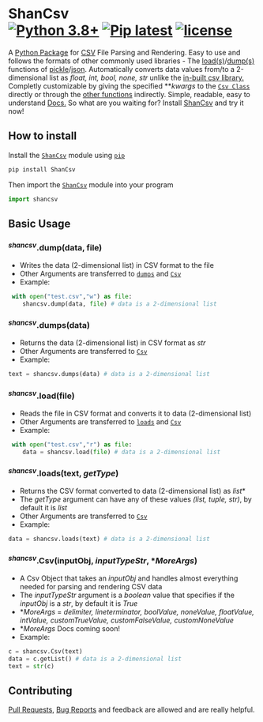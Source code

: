 # ShanCsv <br/>[![Python 3.8+](https://img.shields.io/badge/python-3.8%2B-blue)](https://www.python.org/downloads/) [![Pip latest](https://img.shields.io/badge/pip-latest-blue)](https://pip.pypa.io/en/stable/) [![license](https://img.shields.io/badge/license-MIT-green)](https://github.com/Ninjago77/ShanCsv/blob/main/LICENSE)
A [Python Package](https://pypi.org/) for [CSV](https://en.wikipedia.org/wiki/Comma-separated_values) File Parsing and Rendering. Easy to use and follows the formats of other commonly used libraries - The [load(s)](#shancsvloadfile)/[dump(s)](#shancsvdumpdata-file) functions of [pickle](https://docs.python.org/3/library/pickle.html)/[json](https://docs.python.org/3/library/json.html). Automatically converts data values from/to a 2-dimensional list as *float, int, bool, none, str* unlike the [in-built csv library.](https://docs.python.org/3/library/csv.html)
Completly customizable by giving the specified \*\**kwargs* to the [`Csv Class`](#shancsvcsvinputobj-inputtypestr-moreargs) directly or through the [other functions](#basic-usage) indirectly. Simple, readable, easy to understand [Docs.](https://github.com/Ninjago77/ShanCsv#readme) So what are you waiting for? Install [ShanCsv](#how-to-install) and try it now!
## How to install
Install the [`ShanCsv`](https://pypi.org/project/ShanCsv/) module using [`pip`](https://pip.pypa.io/en/stable/)
```bash
pip install ShanCsv
```
Then import the [`ShanCsv`](https://pypi.org/project/ShanCsv/) module into your program
```python
import shancsv
```
## Basic Usage
### <sup>*shancsv*</sup>.dump(data, file)
 - Writes the data (2-dimensional list) in CSV format to the file
 - Other Arguments are transferred to [`dumps`](#shancsvdumpsdata) and [`Csv`](#shancsvcsvinputobj-inputtypestr-moreargs)
 - Example:
```python
 with open("test.csv","w") as file:
    shancsv.dump(data, file) # data is a 2-dimensional list
 ```
### <sup>*shancsv*</sup>.dumps(data)
 - Returns the data (2-dimensional list) in CSV format as *str*
 - Other Arguments are transferred to [`Csv`](#shancsvcsvinputobj-inputtypestr-moreargs)
 - Example:
```python
text = shancsv.dumps(data) # data is a 2-dimensional list
 ```
### <sup>*shancsv*</sup>.load(file)
 - Reads the file in CSV format and converts it to data (2-dimensional list)
 - Other Arguments are transferred to [`loads`](#shancsvloadstext-gettype) and [`Csv`](#shancsvcsvinputobj-inputtypestr-moreargs)
 - Example:
```python
 with open("test.csv","r") as file:
    data = shancsv.load(file) # data is a 2-dimensional list
 ```
### <sup>*shancsv*</sup>.loads(text, *getType*)
 - Returns the CSV format converted to data (2-dimensional list) as *list*\*
 - The *getType* argument can have any of these values *(list, tuple, str)*, by default it is *list*
 - Other Arguments are transferred to [`Csv`](#shancsvcsvinputobj-inputtypestr-moreargs)
 - Example:
```python
data = shancsv.loads(text) # data is a 2-dimensional list
 ```
### <sup>*shancsv*</sup>.Csv(inputObj, *inputTypeStr*, \**MoreArgs*)
 - A Csv Object that takes an *inputObj* and handles almost everything needed for parsing and rendering CSV data
 - The *inputTypeStr* argument is a *boolean* value that specifies if the *inputObj* is a *str*, by default it is *True*
 - \**MoreArgs* = *delimiter, lineterminator, boolValue, noneValue, floatValue, intValue, customTrueValue, customFalseValue, customNoneValue*
  - \**MoreArgs* Docs coming soon!
 - Example:
```python
c = shancsv.Csv(text)
data = c.getList() # data is a 2-dimensional list
text = str(c)
 ```
 ## Contributing
 [Pull Requests](https://github.com/Ninjago77/ShanCsv/pulls), [Bug Reports](https://github.com/Ninjago77/ShanCsv/issues) and feedback are allowed and are really helpful.
